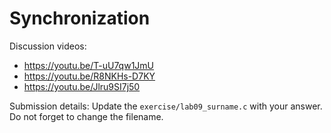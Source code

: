 # Synchronization

Discussion videos:
* https://youtu.be/T-uU7qw1JmU
* https://youtu.be/R8NKHs-D7KY
* https://youtu.be/Jlru9SI7j50

Submission details: Update the `exercise/lab09_surname.c` with your answer. Do not forget to change the filename.
